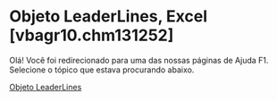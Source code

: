 
# Objeto LeaderLines, Excel [vbagr10.chm131252]

Olá! Você foi redirecionado para uma das nossas páginas de Ajuda F1. Selecione o tópico que estava procurando abaixo.

[Objeto LeaderLines](http://msdn.microsoft.com/library/9704f195-dbbc-6979-c57d-8ced3557cdde%28Office.15%29.aspx)
